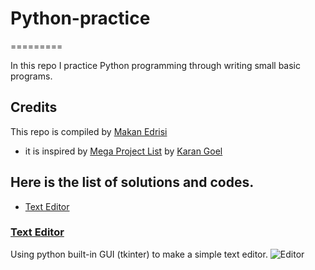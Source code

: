 # Python-practice
=========

In this repo I practice Python programming through writing small basic programs.

## Credits



This repo is compiled by [Makan Edrisi](https://github.com/makannew)
- it is inspired by [Mega Project List](https://github.com/karan/Projects/#mega-project-list) by [Karan Goel](https://github.com/karan)

## Here is the list of solutions and codes.
- [Text Editor](https://github.com/makannew/Python-practice/blob/master/README.md#Text-Editor)


### [Text Editor](https://github.com/makannew/Python-practice/blob/master/text_editor.py)
Using python built-in GUI (tkinter) to make a simple text editor.
![Editor](Python-practice/Images/text_editor.jpg)
